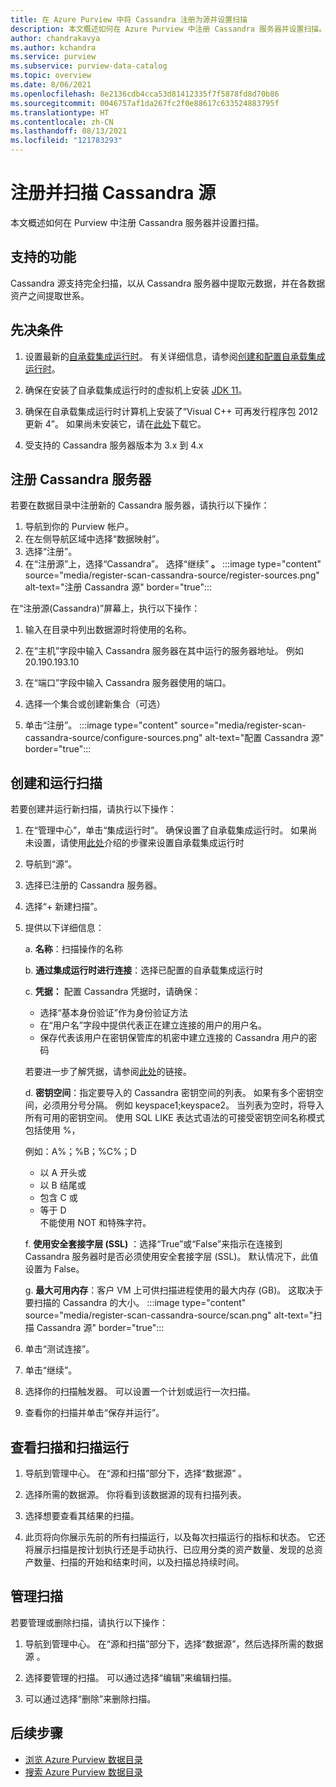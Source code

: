 ```yaml
---
title: 在 Azure Purview 中将 Cassandra 注册为源并设置扫描
description: 本文概述如何在 Azure Purview 中注册 Cassandra 服务器并设置扫描。
author: chandrakavya
ms.author: kchandra
ms.service: purview
ms.subservice: purview-data-catalog
ms.topic: overview
ms.date: 8/06/2021
ms.openlocfilehash: 8e2136cdb4cca53d81412335f7f5878fd8d70b86
ms.sourcegitcommit: 0046757af1da267fc2f0e88617c633524883795f
ms.translationtype: HT
ms.contentlocale: zh-CN
ms.lasthandoff: 08/13/2021
ms.locfileid: "121783293"
---
```

# <a name="register-and-scan-a-cassandra-source"></a>注册并扫描 Cassandra 源 

本文概述如何在 Purview 中注册 Cassandra 服务器并设置扫描。

## <a name="supported-capabilities"></a>支持的功能

Cassandra 源支持完全扫描，以从 Cassandra 服务器中提取元数据，并在各数据资产之间提取世系。

## <a name="prerequisites"></a>先决条件

1.  设置最新的[自承载集成运行时](https://www.microsoft.com/download/details.aspx?id=39717)。
    有关详细信息，请参阅[创建和配置自承载集成运行时](../data-factory/create-self-hosted-integration-runtime.md)。

2.  确保在安装了自承载集成运行时的虚拟机上安装 [JDK 11](https://www.oracle.com/java/technologies/javase-jdk11-downloads.html)。

3.  确保在自承载集成运行时计算机上安装了“Visual C++ 可再发行程序包 2012 更新 4”。 如果尚未安装它，请在[此处](https://www.microsoft.com/download/details.aspx?id=30679)下载它。

4.  受支持的 Cassandra 服务器版本为 3.x 到 4.x

## <a name="register-a-cassandra-server"></a>注册 Cassandra 服务器

若要在数据目录中注册新的 Cassandra 服务器，请执行以下操作：

1.  导航到你的 Purview 帐户。
2.  在左侧导航区域中选择“数据映射”。
3.  选择“注册”。
4.  在“注册源”上，选择“Cassandra”。 选择“继续” **。** 
    :::image type="content" source="media/register-scan-cassandra-source/register-sources.png" alt-text="注册 Cassandra 源" border="true":::
   
在“注册源(Cassandra)”屏幕上，执行以下操作：

1. 输入在目录中列出数据源时将使用的名称。

2. 在“主机”字段中输入 Cassandra 服务器在其中运行的服务器地址。 例如 20.190.193.10

3. 在“端口”字段中输入 Cassandra 服务器使用的端口。
4. 选择一个集合或创建新集合（可选）

5.  单击“注册”。
    :::image type="content" source="media/register-scan-cassandra-source/configure-sources.png" alt-text="配置 Cassandra 源" border="true":::

## <a name="creating-and-running-a-scan"></a>创建和运行扫描

若要创建并运行新扫描，请执行以下操作：

1.  在“管理中心”，单击“集成运行时”。 确保设置了自承载集成运行时。 如果尚未设置，请使用[此处](./manage-integration-runtimes.md)介绍的步骤来设置自承载集成运行时

2.  导航到“源”。

3.  选择已注册的 Cassandra 服务器。

4.  选择“+ 新建扫描”。

5.  提供以下详细信息：

    a.  **名称**：扫描操作的名称

    b.  **通过集成运行时进行连接**：选择已配置的自承载集成运行时

    c.  **凭据：** 配置 Cassandra 凭据时，请确保：

    - 选择“基本身份验证”作为身份验证方法
    - 在“用户名”字段中提供代表正在建立连接的用户的用户名。 
    - 保存代表该用户在密钥保管库的机密中建立连接的 Cassandra 用户的密码

    若要进一步了解凭据，请参阅[此处](manage-credentials.md)的链接。

    d.  **密钥空间**：指定要导入的 Cassandra 密钥空间的列表。 如果有多个密钥空间，必须用分号分隔。 例如 keyspace1;keyspace2。 当列表为空时，将导入所有可用的密钥空间。
    使用 SQL LIKE 表达式语法的可接受密钥空间名称模式包括使用 %， 

    例如：A%；%B；%C%；D
    - 以 A 开头或
    - 以 B 结尾或
    - 包含 C 或
    - 等于 D    
不能使用 NOT 和特殊字符。
    
    f. **使用安全套接字层 (SSL)** ：选择“True”或“False”来指示在连接到 Cassandra 服务器时是否必须使用安全套接字层 (SSL)。 默认情况下，此值设置为 False。

    g. **最大可用内存**：客户 VM 上可供扫描进程使用的最大内存 (GB)。 这取决于要扫描的 Cassandra 的大小。
        :::image type="content" source="media/register-scan-cassandra-source/scan.png" alt-text="扫描 Cassandra 源" border="true":::

6.  单击“测试连接”。

7.  单击“继续”。

8.  选择你的扫描触发器。 可以设置一个计划或运行一次扫描。

9.  查看你的扫描并单击“保存并运行”。

## <a name="viewing-your-scans-and-scan-runs"></a>查看扫描和扫描运行

1. 导航到管理中心。 在“源和扫描”部分下，选择“数据源” 。

2. 选择所需的数据源。 你将看到该数据源的现有扫描列表。

3. 选择想要查看其结果的扫描。

4. 此页将向你展示先前的所有扫描运行，以及每次扫描运行的指标和状态。 它还将展示扫描是按计划执行还是手动执行、已应用分类的资产数量、发现的总资产数量、扫描的开始和结束时间，以及扫描总持续时间。

## <a name="manage-your-scans"></a>管理扫描

若要管理或删除扫描，请执行以下操作：

1. 导航到管理中心。 在“源和扫描”部分下，选择“数据源”，然后选择所需的数据源 。

2. 选择要管理的扫描。 可以通过选择“编辑”来编辑扫描。

3. 可以通过选择“删除”来删除扫描。

## <a name="next-steps"></a>后续步骤

- [浏览 Azure Purview 数据目录](how-to-browse-catalog.md)
- [搜索 Azure Purview 数据目录](how-to-search-catalog.md)